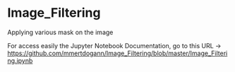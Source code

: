 # Image_Filtering
Applying various mask on the image

For access easily the Jupyter Notebook Documentation, go to this URL -> https://github.com/mmertdogann/Image_Filtering/blob/master/Image_Filtering.ipynb
